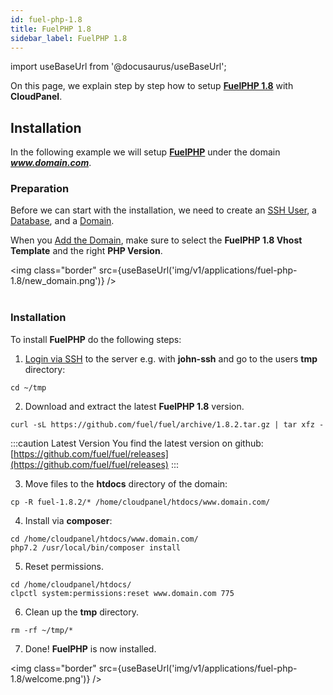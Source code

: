 ```yaml
---
id: fuel-php-1.8
title: FuelPHP 1.8
sidebar_label: FuelPHP 1.8
---
```


import useBaseUrl from '@docusaurus/useBaseUrl';

On this page, we explain step by step how to setup **[FuelPHP 1.8](https://fuelphp.com/)** with **CloudPanel**.

## Installation

In the following example we will setup **[FuelPHP](https://fuelphp.com/)** under the domain ***www.domain.com***.

### Preparation

Before we can start with the installation, we need to create an [SSH User](../frontend-area/users#adding-a-user), a [Database](../frontend-area/databases#adding-a-database), and a [Domain](../frontend-area/domains#adding-a-domain).

When you [Add the Domain](../frontend-area/domains#adding-a-domain), make sure to select the **FuelPHP 1.8 Vhost Template** and the right **PHP Version**.

<img class="border" src={useBaseUrl('img/v1/applications/fuel-php-1.8/new_domain.png')} /> <br /><br />

### Installation

To install **FuelPHP** do the following steps:

1. [Login via SSH](../frontend-area/users#ssh-login) to the server e.g. with **john-ssh** and go to the users **tmp** directory:

```
cd ~/tmp
```

2. Download and extract the latest **FuelPHP 1.8** version.

```
curl -sL https://github.com/fuel/fuel/archive/1.8.2.tar.gz | tar xfz -
```

:::caution Latest Version
You find the latest version on github: [https://github.com/fuel/fuel/releases](https://github.com/fuel/fuel/releases)
:::

3. Move files to the **htdocs** directory of the domain:

```
cp -R fuel-1.8.2/* /home/cloudpanel/htdocs/www.domain.com/
```

4. Install via **composer**:

```
cd /home/cloudpanel/htdocs/www.domain.com/
php7.2 /usr/local/bin/composer install
```

5. Reset permissions.

```
cd /home/cloudpanel/htdocs/
clpctl system:permissions:reset www.domain.com 775
```

6. Clean up the **tmp** directory.

```
rm -rf ~/tmp/*
```

7. Done! **FuelPHP** is now installed.

<img class="border" src={useBaseUrl('img/v1/applications/fuel-php-1.8/welcome.png')} />



